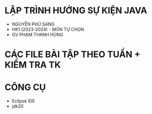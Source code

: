 # LẬP TRÌNH HƯỚNG SỰ KIỆN JAVA
- NGUYỄN PHÚ SANG
- HK1 (2023-2024) - MÔN TỰ CHỌN
- GV PHẠM THANH HÙNG
# CÁC FILE BÀI TẬP THEO TUẦN + KIỂM TRA TK
# CÔNG CỤ
- Eclipse IDE
- jdk20
